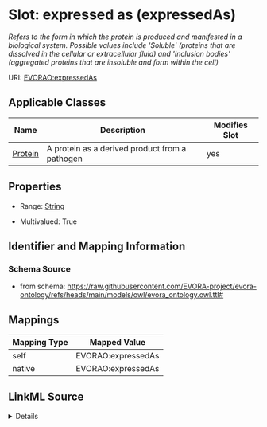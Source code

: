 

# Slot: expressed as (expressedAs)


_Refers to the form in which the protein is produced and manifested in a biological system. Possible values include 'Soluble' (proteins that are dissolved in the cellular or extracellular fluid) and 'Inclusion bodies' (aggregated proteins that are insoluble and form within the cell)_





URI: [EVORAO:expressedAs](https://raw.githubusercontent.com/EVORA-project/evora-ontology/refs/heads/main/models/owl/evora_ontology.owl.ttl#expressedAs)



<!-- no inheritance hierarchy -->





## Applicable Classes

| Name | Description | Modifies Slot |
| --- | --- | --- |
| [Protein](Protein.md) | A protein as a derived product from a pathogen |  yes  |







## Properties

* Range: [String](String.md)

* Multivalued: True





## Identifier and Mapping Information







### Schema Source


* from schema: https://raw.githubusercontent.com/EVORA-project/evora-ontology/refs/heads/main/models/owl/evora_ontology.owl.ttl#




## Mappings

| Mapping Type | Mapped Value |
| ---  | ---  |
| self | EVORAO:expressedAs |
| native | EVORAO:expressedAs |




## LinkML Source

<details>
```yaml
name: expressedAs
description: Refers to the form in which the protein is produced and manifested in
  a biological system. Possible values include 'Soluble' (proteins that are dissolved
  in the cellular or extracellular fluid) and 'Inclusion bodies' (aggregated proteins
  that are insoluble and form within the cell)
title: expressed as
from_schema: https://raw.githubusercontent.com/EVORA-project/evora-ontology/refs/heads/main/models/owl/evora_ontology.owl.ttl#
rank: 1000
alias: expressedAs
domain_of:
- Protein
range: string
required: false
multivalued: true
equals_string_in:
- Soluble
- Inclusion bodies

```
</details>